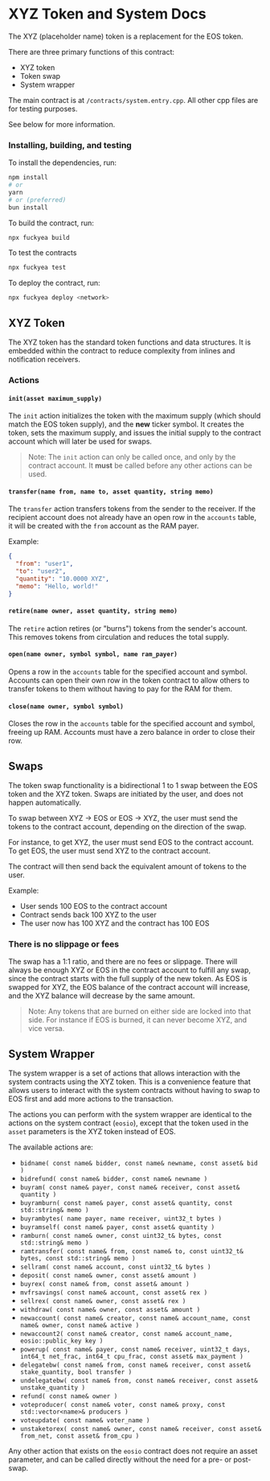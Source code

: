 # XYZ Token and System Docs

The XYZ (placeholder name) token is a replacement for the EOS token.

There are three primary functions of this contract:

- XYZ token
- Token swap
- System wrapper

The main contract is at `/contracts/system.entry.cpp`. 
All other cpp files are for testing purposes. 

See below for more information.

### Installing, building, and testing

To install the dependencies, run:

```bash
npm install
# or 
yarn
# or (preferred)
bun install
```

To build the contract, run:

```bash
npx fuckyea build
```

To test the contracts
    
```bash
npx fuckyea test
```

To deploy the contract, run:

```bash
npx fuckyea deploy <network>
```

## XYZ Token

The XYZ token has the standard token functions and data structures.
It is embedded within the contract to reduce complexity from inlines and notification receivers.

### Actions

#### `init(asset maximum_supply)`

The `init` action initializes the token with the maximum supply (which should match the EOS token supply),
and the **new** ticker symbol. It creates the token, sets the maximum supply, and issues the initial supply to the contract account
which will later be used for swaps.

> Note: The `init` action can only be called once, and only by the contract account.
> It **must** be called before any other actions can be used.

#### `transfer(name from, name to, asset quantity, string memo)`

The `transfer` action transfers tokens from the sender to the receiver.
If the recipient account does not already have an open row in the `accounts` table, it will be created
with the `from` account as the RAM payer.

Example:
```json
{
  "from": "user1",
  "to": "user2",
  "quantity": "10.0000 XYZ",
  "memo": "Hello, world!"
}
```

#### `retire(name owner, asset quantity, string memo)`

The `retire` action retires (or "burns") tokens from the sender's account.
This removes tokens from circulation and reduces the total supply.

#### `open(name owner, symbol symbol, name ram_payer)`

Opens a row in the `accounts` table for the specified account and symbol.
Accounts can open their own row in the token contract to allow others to transfer tokens to them
without having to pay for the RAM for them.

#### `close(name owner, symbol symbol)`

Closes the row in the `accounts` table for the specified account and symbol, freeing up RAM.
Accounts must have a zero balance in order to close their row.

## Swaps

The token swap functionality is a bidirectional 1 to 1 swap between the EOS token and the XYZ token.
Swaps are initiated by the user, and does not happen automatically.

To swap between XYZ -> EOS or EOS -> XYZ, the user must send the tokens to the contract account,
depending on the direction of the swap.

For instance, to get XYZ, the user must send EOS to the contract account.
To get EOS, the user must send XYZ to the contract account.

The contract will then send back the equivalent amount of tokens to the user.

Example:

- User sends 100 EOS to the contract account
- Contract sends back 100 XYZ to the user
- The user now has 100 XYZ and the contract has 100 EOS

### There is no slippage or fees

The swap has a 1:1 ratio, and there are no fees or slippage.
There will always be enough XYZ or EOS in the contract account to fulfill any swap, since the
contract starts with the full supply of the new token. As EOS is swapped for XYZ, the EOS balance of the contract account
will increase, and the XYZ balance will decrease by the same amount.

> Note: Any tokens that are burned on either side are locked into that side. For instance
> if EOS is burned, it can never become XYZ, and vice versa.

## System Wrapper

The system wrapper is a set of actions that allows interaction with the system contracts using
the XYZ token. This is a convenience feature that allows users to interact with the system contracts
without having to swap to EOS first and add more actions to the transaction.

The actions you can perform with the system wrapper are identical to the actions on the system
contract (`eosio`), except that the token used in the `asset` parameters is the XYZ token instead of EOS.

The available actions are:

- `bidname( const name& bidder, const name& newname, const asset& bid )`
- `bidrefund( const name& bidder, const name& newname )`
- `buyram( const name& payer, const name& receiver, const asset& quantity )`
- `buyramburn( const name& payer, const asset& quantity, const std::string& memo )`
- `buyrambytes( name payer, name receiver, uint32_t bytes )`
- `buyramself( const name& payer, const asset& quantity )`
- `ramburn( const name& owner, const uint32_t& bytes, const std::string& memo )`
- `ramtransfer( const name& from, const name& to, const uint32_t& bytes, const std::string& memo )`
- `sellram( const name& account, const uint32_t& bytes )`
- `deposit( const name& owner, const asset& amount )`
- `buyrex( const name& from, const asset& amount )`
- `mvfrsavings( const name& account, const asset& rex )`
- `sellrex( const name& owner, const asset& rex )`
- `withdraw( const name& owner, const asset& amount )`
- `newaccount( const name& creator, const name& account_name, const name& owner, const name& active )`
- `newaccount2( const name& creator, const name& account_name, eosio::public_key key )`
- `powerup( const name& payer, const name& receiver, uint32_t days, int64_t net_frac, int64_t cpu_frac, const asset& max_payment )`
- `delegatebw( const name& from, const name& receiver, const asset& stake_quantity, bool transfer )`
- `undelegatebw( const name& from, const name& receiver, const asset& unstake_quantity )`
- `refund( const name& owner )`
- `voteproducer( const name& voter, const name& proxy, const std::vector<name>& producers )`
- `voteupdate( const name& voter_name )`
- `unstaketorex( const name& owner, const name& receiver, const asset& from_net, const asset& from_cpu )`

Any other action that exists on the `eosio` contract does not require an asset parameter,
and can be called directly without the need for a pre- or post- swap.


